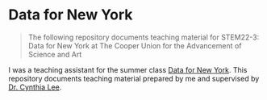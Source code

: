 # Data for New York
> The following repository documents teaching material for STEM22-3: Data for New York at The Cooper Union for the Advancement of Science and Art

I was a teaching assistant for the summer class [Data for New York](https://cooper.edu/engineering/courses/summer-stem/stem22-3). This repository documents teaching material prepared by me and supervised by [Dr. Cynthia Lee](https://www.linkedin.com/in/cynthia-lee-54690553/). 
